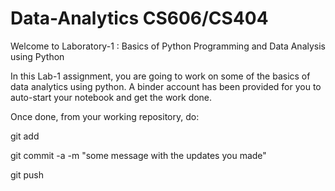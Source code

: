# Data-Analytics CS606/CS404

Welcome to Laboratory-1 : Basics of Python Programming and Data Analysis using Python

In this Lab-1 assignment, you are going to work on some of the basics of data analytics using python.
A binder account has been provided for you to auto-start your notebook and get the work done.

Once done, from your working repository, do:

git add

git commit -a -m "some message with the updates you made"

git push
